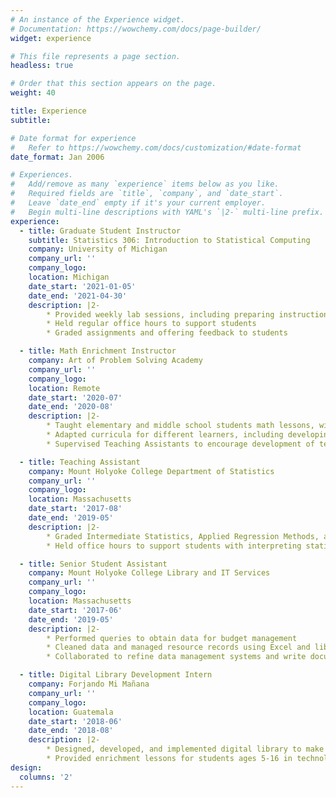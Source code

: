 ```yaml
---
# An instance of the Experience widget.
# Documentation: https://wowchemy.com/docs/page-builder/
widget: experience

# This file represents a page section.
headless: true

# Order that this section appears on the page.
weight: 40

title: Experience
subtitle:

# Date format for experience
#   Refer to https://wowchemy.com/docs/customization/#date-format
date_format: Jan 2006

# Experiences.
#   Add/remove as many `experience` items below as you like.
#   Required fields are `title`, `company`, and `date_start`.
#   Leave `date_end` empty if it's your current employer.
#   Begin multi-line descriptions with YAML's `|2-` multi-line prefix.
experience:
  - title: Graduate Student Instructor
    subtitle: Statistics 306: Introduction to Statistical Computing
    company: University of Michigan
    company_url: ''
    company_logo:
    location: Michigan
    date_start: '2021-01-05'
    date_end: '2021-04-30'
    description: |2-
        * Provided weekly lab sessions, including preparing instructional materials and collaborating with instruction team
        * Held regular office hours to support students
        * Graded assignments and offering feedback to students

  - title: Math Enrichment Instructor
    company: Art of Problem Solving Academy
    company_url: ''
    company_logo:
    location: Remote
    date_start: '2020-07'
    date_end: '2020-08'
    description: |2-
        * Taught elementary and middle school students math lessons, with a focus on fostering high levels of engagement
        * Adapted curricula for different learners, including developing supplemental materials
        * Supervised Teaching Assistants to encourage development of teaching skills

  - title: Teaching Assistant
    company: Mount Holyoke College Department of Statistics
    company_url: ''
    company_logo:
    location: Massachusetts
    date_start: '2017-08'
    date_end: '2019-05'
    description: |2-
        * Graded Intermediate Statistics, Applied Regression Methods, and Probability Assignments
        * Held office hours to support students with interpreting statistical models and programming in R

  - title: Senior Student Assistant
    company: Mount Holyoke College Library and IT Services
    company_url: ''
    company_logo:
    location: Massachusetts
    date_start: '2017-06'
    date_end: '2019-05'
    description: |2-
        * Performed queries to obtain data for budget management
        * Cleaned data and managed resource records using Excel and library catalogue software
        * Collaborated to refine data management systems and write documentation

  - title: Digital Library Development Intern
    company: Forjando Mi Mañana
    company_url: ''
    company_logo:
    location: Guatemala
    date_start: '2018-06'
    date_end: '2018-08'
    description: |2-
        * Designed, developed, and implemented digital library to make resources available remotely
        * Provided enrichment lessons for students ages 5-16 in technology, math, literacy, and English           
design:
  columns: '2'
---
```

